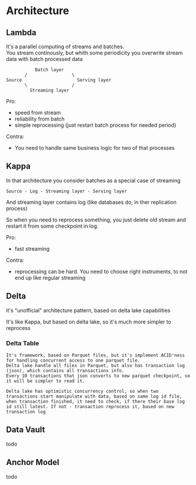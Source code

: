 # Architecture

## Lambda

It's a parallel computing of streams and batches.<br>
You stream continously, but whith some periodicity you overwrite stream data with batch processed data

 
 ```
            Batch layer 
        /                 \
 Source                     Serving layer
        \                 /
          Streaming layer
```

Pro:
- speed from stream
- reliability from batch
- simple reprocessing (just restart batch process for needed period) 

Contra:
- You need to handle same business logic for two of that processes


## Kappa

In that architecture you consider batches as a special case of streaming

```Source - Log - Streaming layer - Serving layer```

And streaming layer contains log (like databases do, in ther replication process)

So when you need to reprocess something, you just delete old stream and restart it from some checkpoint in log.


Pro:
- fast streaming

Contra:
- reprocessing can be hard. You need to choose right instruments, to not end up like regular streaming 


## Delta

it's "unofficial" architecture pattern, based on delta lake capabilities<br>

It's like Kappa, but based on delta lake, so it's much more simpler to reprocess

### Delta Table
	It's framework, based on Parquet files, but it's implement ACID'ness for handling concurrent access to one parquet file.
	Delta lake handle all files in Parquet, but also has transaction log (json), which contains all transactions info.
	Every 10 transactions that json converts to new parquet checkpoint, so it will be simpler to read it.

	Delta lake has optimistic concurrency control, so when two transactions start manipulate with data, based on same log id file, when transaction finished, it need to check, if there their base log id still latest. If not - transaction reprocess it, based on new transaction log


## Data Vault

todo

## Anchor Model

todo

